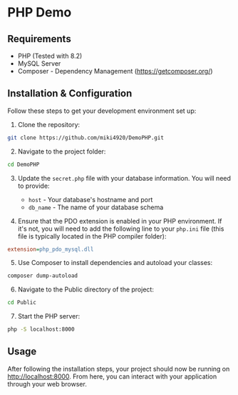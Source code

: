 # PHP Demo

## Requirements

* PHP (Tested with 8.2)
* MySQL Server
* Composer - Dependency Management (https://getcomposer.org/)

## Installation & Configuration

Follow these steps to get your development environment set up:

1. Clone the repository:

```bash
git clone https://github.com/miki4920/DemoPHP.git
```

2. Navigate to the project folder:

```bash
cd DemoPHP
```

3. Update the `secret.php` file with your database information. You will need to provide:
   - `host` - Your database's hostname and port
   - `db_name` - The name of your database schema

4. Ensure that the PDO extension is enabled in your PHP environment. If it's not, you will need to add the following line to your `php.ini` file (this file is typically located in the PHP compiler folder):

```ini
extension=php_pdo_mysql.dll
```

5. Use Composer to install dependencies and autoload your classes:

```bash
composer dump-autoload
```

6. Navigate to the Public directory of the project:

```bash
cd Public
```

7. Start the PHP server:

```bash
php -S localhost:8000
```

## Usage

After following the installation steps, your project should now be running on [http://localhost:8000](http://localhost:8000). From here, you can interact with your application through your web browser.

